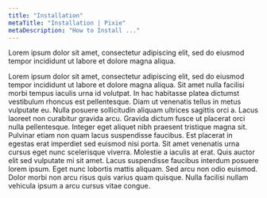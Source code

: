```yaml
---
title: "Installation"
metaTitle: "Installation | Pixie"
metaDescription: "How to Install ..."
---
```


Lorem ipsum dolor sit amet, consectetur adipiscing elit, sed do eiusmod tempor incididunt ut labore et dolore magna aliqua.

Lorem ipsum dolor sit amet, consectetur adipiscing elit, sed do eiusmod tempor incididunt ut labore et dolore magna aliqua. Sit amet nulla facilisi morbi tempus iaculis urna id volutpat. In hac habitasse platea dictumst vestibulum rhoncus est pellentesque. Diam ut venenatis tellus in metus vulputate eu. Nulla posuere sollicitudin aliquam ultrices sagittis orci a. Lacus laoreet non curabitur gravida arcu. Gravida dictum fusce ut placerat orci nulla pellentesque. Integer eget aliquet nibh praesent tristique magna sit. Pulvinar etiam non quam lacus suspendisse faucibus. Est placerat in egestas erat imperdiet sed euismod nisi porta. Sit amet venenatis urna cursus eget nunc scelerisque viverra. Molestie a iaculis at erat. Quis auctor elit sed vulputate mi sit amet. Lacus suspendisse faucibus interdum posuere lorem ipsum. Eget nunc lobortis mattis aliquam. Sed arcu non odio euismod. Dolor morbi non arcu risus quis varius quam quisque. Nulla facilisi nullam vehicula ipsum a arcu cursus vitae congue.
